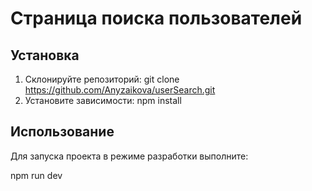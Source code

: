 # Страница поиска пользователей 


## Установка

1. Склонируйте репозиторий: git clone https://github.com/Anyzaikova/userSearch.git
2. Установите зависимости:
   npm install

## Использование

Для запуска проекта в режиме разработки выполните:

npm run dev

